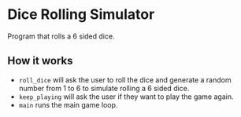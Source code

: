 # Dice Rolling Simulator

Program that rolls a 6 sided dice.

## How it works

- `roll_dice` will ask the user to roll the dice and generate a random number from 1 to 6 to simulate rolling a 6 sided dice.
- `keep_playing` will ask the user if they want to play the game again.
- `main` runs the main game loop.
